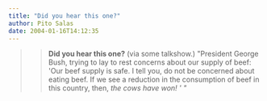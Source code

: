 ```yaml
---
title: "Did you hear this one?"
author: Pito Salas
date: 2004-01-16T14:12:35
---
```



>>

>> **Did you hear this one?** (via some talkshow.) "President George Bush,
trying to lay to rest concerns about our supply of beef: 'Our beef supply is
safe. I tell you, do not be concerned about eating beef. If we see a reduction
in the consumption of beef in this country, then, _the cows have won! ' "_


